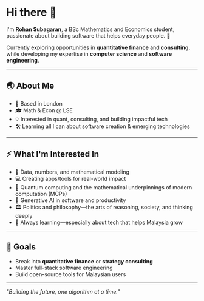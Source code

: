 # Hi there 👋
I'm **Rohan Subagaran**, a BSc Mathematics and Economics student, passionate about building software that helps everyday people. 🚀
  
Currently exploring opportunities in **quantitative finance** and **consulting**, while developing my expertise in **computer science** and **software engineering**.

---

## 🌏 About Me
- 📍 Based in London
- 🎓 Math & Econ @ LSE
- 💡 Interested in quant, consulting, and building impactful tech
- 🛠️ Learning all I can about software creation & emerging technologies

---

## ⚡ What I'm Interested In
- 🧮 Data, numbers, and mathematical modeling
- 💻 Creating apps/tools for real-world impact
- 🧠 Quantum computing and the mathematical underpinnings of modern computation (MCPs)
- 🤖 Generative AI in software and productivity
- 🏛️ Politics and philosophy—the arts of reasoning, society, and thinking deeply
- 🌱 Always learning—especially about tech that helps Malaysia grow

---

## 🎯 Goals
- Break into **quantitative finance** or **strategy consulting**
- Master full-stack software engineering
- Build open-source tools for Malaysian users

---

_"Building the future, one algorithm at a time."_
